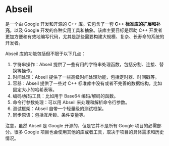 # Abseil


是一个由 Google 开发和开源的 C++ 库。它包含了一套 **C++ 标准库的扩展和补充**，以及 Google 开发的各种实用工具和抽象。该库主要目标是帮助 C++ 开发者更加方便和有效地编写代码，尤其是那些需要构建大规模、复杂、长寿命的系统的开发者。

Abseil 库的功能包括但不限于以下几点：

1. 字符串操作：Abseil 提供了一些有用的字符串处理函数，包括分割、连接、替换等操作。
2. 时间处理：Abseil 提供了一些高级时间处理功能，包括定时器、时间戳等。
3. 容器：Abseil 提供了一些对 C++ 标准库中没有或者不完善的数据结构，比如固定大小的哈希表等。
4. 编码/解码工具：比如用于 Base64 编码/解码的函数。
5. 命令行参数处理：可以用 Abseil 来处理和解析命令行参数。
6. 测试框架：Abseil 自带一个轻量级的测试框架。
7. 同步原语：包括互斥锁、条件变量等。

注意，虽然 Abseil 是 Google 开源的，但是它并不是所有 Google 项目的必需部分。很多 Google 项目也会使用其他的库或者工具，取决于项目的具体需求和历史情况。
